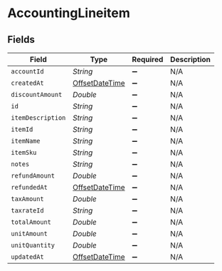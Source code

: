 # AccountingLineitem


## Fields

| Field                                                                                     | Type                                                                                      | Required                                                                                  | Description                                                                               |
| ----------------------------------------------------------------------------------------- | ----------------------------------------------------------------------------------------- | ----------------------------------------------------------------------------------------- | ----------------------------------------------------------------------------------------- |
| `accountId`                                                                               | *String*                                                                                  | :heavy_minus_sign:                                                                        | N/A                                                                                       |
| `createdAt`                                                                               | [OffsetDateTime](https://docs.oracle.com/javase/8/docs/api/java/time/OffsetDateTime.html) | :heavy_minus_sign:                                                                        | N/A                                                                                       |
| `discountAmount`                                                                          | *Double*                                                                                  | :heavy_minus_sign:                                                                        | N/A                                                                                       |
| `id`                                                                                      | *String*                                                                                  | :heavy_minus_sign:                                                                        | N/A                                                                                       |
| `itemDescription`                                                                         | *String*                                                                                  | :heavy_minus_sign:                                                                        | N/A                                                                                       |
| `itemId`                                                                                  | *String*                                                                                  | :heavy_minus_sign:                                                                        | N/A                                                                                       |
| `itemName`                                                                                | *String*                                                                                  | :heavy_minus_sign:                                                                        | N/A                                                                                       |
| `itemSku`                                                                                 | *String*                                                                                  | :heavy_minus_sign:                                                                        | N/A                                                                                       |
| `notes`                                                                                   | *String*                                                                                  | :heavy_minus_sign:                                                                        | N/A                                                                                       |
| `refundAmount`                                                                            | *Double*                                                                                  | :heavy_minus_sign:                                                                        | N/A                                                                                       |
| `refundedAt`                                                                              | [OffsetDateTime](https://docs.oracle.com/javase/8/docs/api/java/time/OffsetDateTime.html) | :heavy_minus_sign:                                                                        | N/A                                                                                       |
| `taxAmount`                                                                               | *Double*                                                                                  | :heavy_minus_sign:                                                                        | N/A                                                                                       |
| `taxrateId`                                                                               | *String*                                                                                  | :heavy_minus_sign:                                                                        | N/A                                                                                       |
| `totalAmount`                                                                             | *Double*                                                                                  | :heavy_minus_sign:                                                                        | N/A                                                                                       |
| `unitAmount`                                                                              | *Double*                                                                                  | :heavy_minus_sign:                                                                        | N/A                                                                                       |
| `unitQuantity`                                                                            | *Double*                                                                                  | :heavy_minus_sign:                                                                        | N/A                                                                                       |
| `updatedAt`                                                                               | [OffsetDateTime](https://docs.oracle.com/javase/8/docs/api/java/time/OffsetDateTime.html) | :heavy_minus_sign:                                                                        | N/A                                                                                       |